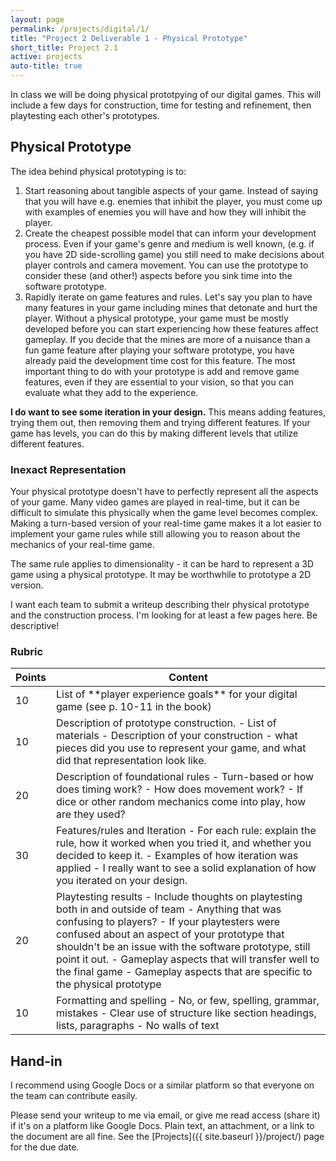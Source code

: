 ```yaml
---
layout: page
permalink: /projects/digital/1/
title: "Project 2 Deliverable 1 - Physical Prototype"
short_title: Project 2.1
active: projects
auto-title: true
---
```


In class we will be doing physical prototpying of our digital games.
This will include a few days for construction, time for testing and refinement, then playtesting each other's prototypes.



## Physical Prototype

The idea behind physical prototyping is to:

1. Start reasoning about tangible aspects of your game.
   Instead of saying that you will have e.g. enemies that inhibit the player, you must come up with examples of enemies you will have and how they will inhibit the player.
2. Create the cheapest possible model that can inform your development process.
   Even if your game's genre and medium is well known, (e.g. if you have 2D side-scrolling game) you still need to make decisions about player controls and camera movement.
   You can use the prototype to consider these (and other!) aspects before you sink time into the software prototype.
3. Rapidly iterate on game features and rules.
   Let's say you plan to have many features in your game including mines that detonate and hurt the player.
   Without a physical prototype, your game must be mostly developed before you can start experiencing how these features affect gameplay.
   If you decide that the mines are more of a nuisance than a fun game feature after playing your software prototype, you have already paid the development time cost for this feature.
   The most important thing to do with your prototype is add and remove game features, even if they are essential to your vision, so that you can evaluate what they add to the experience.

**I do want to see some iteration in your design.**
This means adding features, trying them out, then removing them and trying different features.
If your game has levels, you can do this by making different levels that utilize different features.

### Inexact Representation

Your physical prototype doesn't have to perfectly represent all the aspects of your game.
Many video games are played in real-time, but it can be difficult to simulate this physically when the game level becomes complex.
Making a turn-based version of your real-time game makes it a lot easier to implement your game rules while still allowing you to reason about the mechanics of your real-time game.

The same rule applies to dimensionality - it can be hard to represent a 3D game using a physical prototype.
It may be worthwhile to prototype a 2D version.



I want each team to submit a writeup describing their physical prototype and the construction process.
I'm looking for at least a few pages here.
Be descriptive!


### Rubric

<table class="table table-striped table-bordered">
  <thead>
    <tr>
      <th>Points</th>
      <th>Content</th>
    </tr>
  </thead>
  <tbody>

<tr>
<td>10</td>
<td markdown="block">
List of **player experience goals** for your digital game (see p. 10-11 in the book)
</td>
</tr>

<tr>
<td>10</td>
<td markdown="block">
Description of prototype construction.
- List of materials
- Description of your construction - what pieces did you use to represent your game, and what did that representation look like.
</td>
</tr>

<tr>
<td>20</td>
<td markdown="block">
Description of foundational rules
- Turn-based or how does timing work?
- How does movement work?
- If dice or other random mechanics come into play, how are they used?
</td>
</tr>

<tr>
<td>30</td>
<td markdown="block">
Features/rules and Iteration
- For each rule: explain the rule, how it worked when you tried it, and whether you decided to keep it.
- Examples of how iteration was applied
  - I really want to see a solid explanation of how you iterated on your design.
</td>
</tr>

<tr>
<td>20</td>
<td markdown="block">
Playtesting results
- Include thoughts on playtesting both in and outside of team
- Anything that was confusing to players?
- If your playtesters were confused about an aspect of your prototype that shouldn't be an issue with the software prototype, still point it out.
- Gameplay aspects that will transfer well to the final game
- Gameplay aspects that are specific to the physical prototype
</td>
</tr>

<tr>
<td>10</td>
<td markdown="block">
Formatting and spelling
- No, or few, spelling, grammar, mistakes
- Clear use of structure like section headings, lists, paragraphs
- No walls of text
</td>
</tr>

</tbody>
</table>



## Hand-in

I recommend using Google Docs or a similar platform so that everyone on the team can contribute easily.

Please send your writeup to me via email, or give me read access (share it) if it's on a platform like Google Docs.
Plain text, an attachment, or a link to the document are all fine.
See the [Projects]({{ site.baseurl }}/project/) page for the due date.
